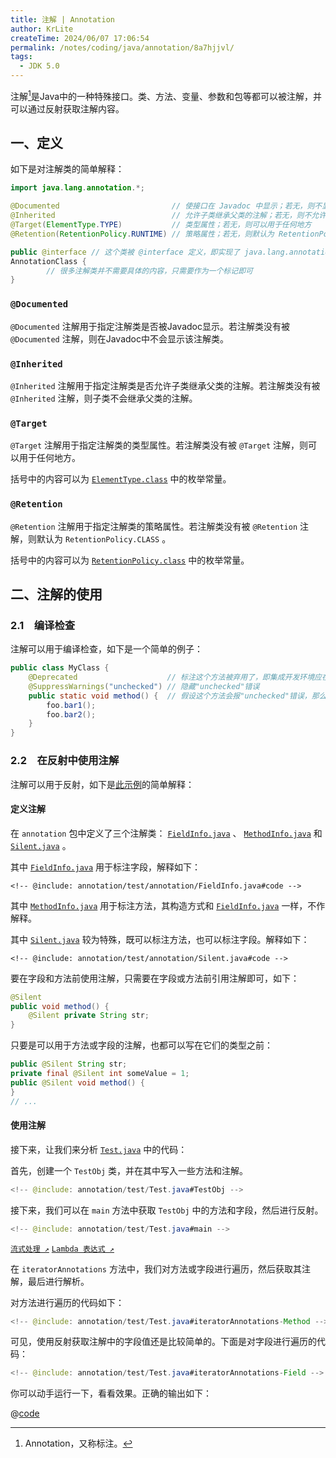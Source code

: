 ```yaml
---
title: 注解 | Annotation
author: KrLite
createTime: 2024/06/07 17:06:54
permalink: /notes/coding/java/annotation/8a7hjjvl/
tags:
  - JDK 5.0
---
```


注解[^annotation]是Java中的一种特殊接口。类、方法、变量、参数和包等都可以被注解，并可以通过反射获取注解内容。

[^annotation]: Annotation，又称标注。

## 一、定义

如下是对注解类的简单解释：

```java
import java.lang.annotation.*;

@Documented                         // 使接口在 Javadoc 中显示；若无，则不显示
@Inherited                          // 允许子类继承父类的注解；若无，则不允许
@Target(ElementType.TYPE)           // 类型属性；若无，则可以用于任何地方
@Retention(RetentionPolicy.RUNTIME) // 策略属性；若无，则默认为 RetentionPolicy.CLASS

public @interface // 这个类被 @interface 定义，即实现了 java.lang.annotation.Annotation 接口
AnnotationClass {
		// 很多注解类并不需要具体的内容，只需要作为一个标记即可
}
```

### `@Documented`

`@Documented` 注解用于指定注解类是否被Javadoc显示。若注解类没有被 `@Documented` 注解，则在Javadoc中不会显示该注解类。

### `@Inherited`

`@Inherited` 注解用于指定注解类是否允许子类继承父类的注解。若注解类没有被 `@Inherited` 注解，则子类不会继承父类的注解。

### `@Target`

`@Target` 注解用于指定注解类的类型属性。若注解类没有被 `@Target` 注解，则可以用于任何地方。

括号中的内容可以为 [`ElementType.class`](annotation/ElementType.class.md) 中的枚举常量。

### `@Retention`

`@Retention` 注解用于指定注解类的策略属性。若注解类没有被 `@Retention` 注解，则默认为 `RetentionPolicy.CLASS` 。

括号中的内容可以为 [`RetentionPolicy.class`](annotation/RetentionPolicy.class.md) 中的枚举常量。

## 二、注解的使用

### 2.1&emsp;编译检查

注解可以用于编译检查，如下是一个简单的例子：

```java
public class MyClass {
	@Deprecated                    // 标注这个方法被弃用了，即集成开发环境应在调用此方法时给出警告，但不影响实际运行
	@SuppressWarnings("unchecked") // 隐藏"unchecked"错误
	public static void method() {  // 假设这个方法会报"unchecked"错误，那么这个错误会被隐藏
		foo.bar1();
		foo.bar2();
    }
}
```

### 2.2&emsp;在反射中使用注解

注解可以用于反射，如下是[此示例](annotation/test/README.md)的简单解释：

#### 定义注解

在 `annotation` 包中定义了三个注解类： [`FieldInfo.java`](annotation/test/annotation/FieldInfo.java.md) 、 [`MethodInfo.java`](annotation/test/annotation/MethodInfo.java.md) 和 [`Silent.java`](annotation/test/annotation/Silent.java.md) 。

其中 [`FieldInfo.java`](annotation/test/annotation/FieldInfo.java.md) 用于标注字段，解释如下：

```java:no-line-numbers
<!-- @include: annotation/test/annotation/FieldInfo.java#code -->
```

其中 [`MethodInfo.java`](annotation/test/annotation/MethodInfo.java.md) 用于标注方法，其构造方式和 [`FieldInfo.java`](annotation/test/annotation/FieldInfo.java.md) 一样，不作解释。

其中 [`Silent.java`](annotation/test/annotation/Silent.java.md) 较为特殊，既可以标注方法，也可以标注字段。解释如下：

```java:no-line-numbers
<!-- @include: annotation/test/annotation/Silent.java#code -->
```

要在字段和方法前使用注解，只需要在字段或方法前引用注解即可，如下：

```java
@Silent
public void method() {
	@Silent private String str;
}
```

只要是可以用于方法或字段的注解，也都可以写在它们的类型之前：

```java
public @Silent String str;
private final @Silent int someValue = 1;
public @Silent void method() {
}
// ...
```

#### 使用注解

接下来，让我们来分析 [`Test.java`](annotation/test/Test.java.md) 中的代码：

首先，创建一个 `TestObj` 类，并在其中写入一些方法和注解。

```java
<!-- @include: annotation/test/Test.java#TestObj -->
```

接下来，我们可以在 `main` 方法中获取 `TestObj` 中的方法和字段，然后进行反射。

```java
<!-- @include: annotation/test/Test.java#main -->
```

[`流式处理 ↗`](../syntax/stream.md) [`Lambda 表达式 ↗`](../syntax/lambda.md)

在 `iteratorAnnotations` 方法中，我们对方法或字段进行遍历，然后获取其注解，最后进行解析。

对方法进行遍历的代码如下：

```java
<!-- @include: annotation/test/Test.java#iteratorAnnotations-Method -->
```

可见，使用反射获取注解中的字段值还是比较简单的。下面是对字段进行遍历的代码：

```java
<!-- @include: annotation/test/Test.java#iteratorAnnotations-Field -->
```

你可以动手运行一下，看看效果。正确的输出如下：

@[code](annotation/test/output.txt)
